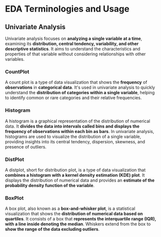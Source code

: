 # EDA Terminologies and Usage 

## Univariate Analysis
Univariate analysis focuses on **analyzing a single variable at a time**, examining its **distribution, central tendency, variability, and other descriptive statistics**. It aims to understand the characteristics and properties of that variable without considering relationships with other variables.
### CountPlot
A count plot is a type of data visualization that shows the **frequency** of **observations** in **categorical data**. It's used in univariate analysis to quickly understand the **distribution of categories within a single variable**, helping to identify common or rare categories and their relative frequencies.
### Histogram
A histogram is a graphical representation of the distribution of numerical data. It **divides the data into intervals called bins and displays the frequency of observations within each bin as bars**. In univariate analysis, histograms are used to visualize the distribution of a single variable, providing insights into its central tendency, dispersion, skewness, and presence of outliers.
### DistPlot
A distplot, short for distribution plot, is a type of data visualization that **combines a histogram with a kernel density estimation (KDE) plot**. It displays the distribution of numerical data and provides an **estimate of the probability density function of the variable**. 
### BoxPlot
A box plot, also known as a **box-and-whisker plot**, is a statistical visualization that shows the **distribution of numerical data based on quartiles**. It consists of a box that **represents the interquartile range (IQR), with a line inside denoting the median**. Whiskers extend from the box to **show the range of the data excluding outliers**. 
